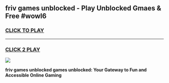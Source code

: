 
## friv games unblocked - Play Unblocked Gmaes & Free #wowl6
<h3>
<a href="https://premium.freeplayer.one?title=friv_games_unblocked&ref=01M">CLICK TO PLAY</a></h3>
<hr>

<h3>
<a href="https://premium.freeplayer.one?title=friv_games_unblocked&ref=01M">CLICK 2 PLAY</a>
  
</h3>

<a href="https://premium.freeplayer.one?title=friv_games_unblocked&ref=01M"><img src="https://clearcache.store/games.png"></a>


**friv games unblocked games unblocked: Your Gateway to Fun and Accessible Online Gaming**
